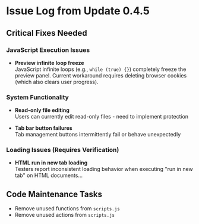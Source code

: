 # Issue Log from Update 0.4.5

## Critical Fixes Needed

### JavaScript Execution Issues
- **Preview infinite loop freeze**  
JavaScript infinite loops (e.g., `while (true) {}`) completely freeze the preview panel. Current workaround requires deleting browser cookies (which also clears user progress).

### System Functionality
- **Read-only file editing**  
Users can currently edit read-only files - need to implement protection

- **Tab bar button failures**  
Tab management buttons intermittently fail or behave unexpectedly


### Loading Issues (Requires Verification)
- **HTML run in new tab loading**  
Testers report inconsistent loading behavior when executing "run in new tab" on HTML documents...


## Code Maintenance Tasks
- Remove unused functions from `scripts.js`
- Remove unused actions from `scripts.js`

<!-- the next block is for the next update ( 0.4.7 ) -->

<!--

## Proposed Features

### Preview Enhancements
- **Markdown rendering**  
Live preview for .md files

- **Image display**  
Native preview for PNG/JPG formats

### Execution Improvements
- **Tab management**  
Prevent tab clustering with "run in new tab" feature

### UI/UX Upgrades
- **Theme expansion**  
New themes: Ayu Dark, Abyss

- **Editor theming**  
Better Monaco Editor theme support

### Language Support Exploration
- **Python execution**  
Via pyodide (currently considered infeasible)

-->